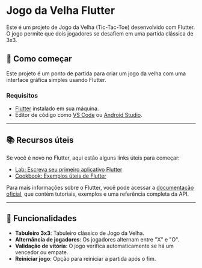 # Jogo da Velha Flutter

Este é um projeto de Jogo da Velha (Tic-Tac-Toe) desenvolvido com Flutter. O jogo permite que dois jogadores se desafiem em uma partida clássica de 3x3.

## 🚀 Como começar

Este projeto é um ponto de partida para criar um jogo da velha com uma interface gráfica simples usando Flutter.

### Requisitos

- [Flutter](https://flutter.dev/docs/get-started/install) instalado em sua máquina.
- Editor de código como [VS Code](https://code.visualstudio.com/) ou [Android Studio](https://developer.android.com/studio).

---

## 📚 Recursos úteis

Se você é novo no Flutter, aqui estão alguns links úteis para começar:

- [Lab: Escreva seu primeiro aplicativo Flutter](https://docs.flutter.dev/get-started/codelab)
- [Cookbook: Exemplos úteis de Flutter](https://docs.flutter.dev/cookbook)

Para mais informações sobre o Flutter, você pode acessar a [documentação oficial](https://docs.flutter.dev/), que contém tutoriais, exemplos e uma referência completa da API.

---

## 🔧 Funcionalidades

- **Tabuleiro 3x3**: Tabuleiro clássico de Jogo da Velha.
- **Alternância de jogadores**: Os jogadores alternam entre "X" e "O".
- **Validação de vitória**: O jogo verifica automaticamente se há um vencedor ou empate.
- **Reiniciar jogo**: Opção para reiniciar a partida após o fim.

